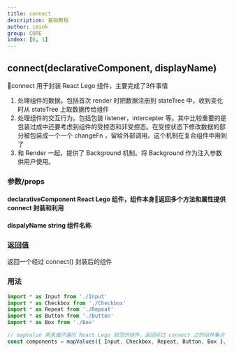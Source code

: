 ```yaml
---
title: connect
description: 基础教程
author: imink
group: CORE
index: [0, 1]
---
```


## connect(declarativeComponent, displayName)
connect 用于封装 React Lego 组件，主要完成了3件事情
1. 处理组件的数据。包括首次 render 时把数据注册到 stateTree 中，收到变化时从 stateTree 上取数据传给组件
2. 处理组件的交互行为。包括包装 listener，intercepter 等。其中比较重要的是包装过成中还要考虑到组件的受控态和非受控态。在受控状态下修改数据的部分被包装成一个一个 changeFn ，留给外部调用。这个机制在复合组件中用到了
3. 和 Render 一起，提供了 Background 机制。将 Background 作为注入参数供用户使用。
### 参数/props 
#### declarativeComponent React Lego 组件，组件本身返回多个方法和属性提供 connect 封装和利用
#### dispalyName string 组件名称

### 返回值
返回一个经过 connect() 封装后的组件

### 用法

```js
import * as Input from './Input'
import * as Checkbox from './Checkbox'
import * as Repeat from './Repeat'
import * as Button from './Button'
import * as Box from './Box'

// mapValue 用来循环遍历 React Lego 规范的组件，返回经过 connect 过的组件集合
const components = mapValues({ Input, Checkbox, Repeat, Button, Box }, connect)

```